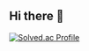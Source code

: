 ## Hi there 👋

[![Solved.ac Profile](http://mazassumnida.wtf/api/v2/generate_badge?boj=ssms7733)](https://solved.ac/ssms7733/)

